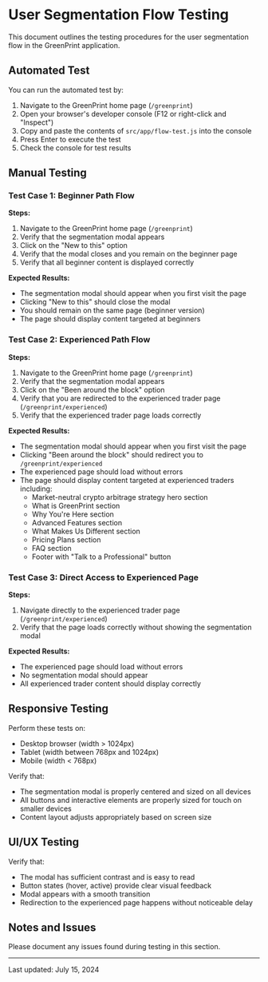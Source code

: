 # User Segmentation Flow Testing

This document outlines the testing procedures for the user segmentation flow in the GreenPrint application.

## Automated Test

You can run the automated test by:

1. Navigate to the GreenPrint home page (`/greenprint`)
2. Open your browser's developer console (F12 or right-click and "Inspect")
3. Copy and paste the contents of `src/app/flow-test.js` into the console
4. Press Enter to execute the test
5. Check the console for test results

## Manual Testing

### Test Case 1: Beginner Path Flow

**Steps:**
1. Navigate to the GreenPrint home page (`/greenprint`)
2. Verify that the segmentation modal appears
3. Click on the "New to this" option
4. Verify that the modal closes and you remain on the beginner page
5. Verify that all beginner content is displayed correctly

**Expected Results:**
- The segmentation modal should appear when you first visit the page
- Clicking "New to this" should close the modal
- You should remain on the same page (beginner version)
- The page should display content targeted at beginners

### Test Case 2: Experienced Path Flow

**Steps:**
1. Navigate to the GreenPrint home page (`/greenprint`)
2. Verify that the segmentation modal appears
3. Click on the "Been around the block" option
4. Verify that you are redirected to the experienced trader page (`/greenprint/experienced`)
5. Verify that the experienced trader page loads correctly

**Expected Results:**
- The segmentation modal should appear when you first visit the page
- Clicking "Been around the block" should redirect you to `/greenprint/experienced`
- The experienced page should load without errors
- The page should display content targeted at experienced traders including:
  - Market-neutral crypto arbitrage strategy hero section
  - What is GreenPrint section
  - Why You're Here section
  - Advanced Features section
  - What Makes Us Different section
  - Pricing Plans section
  - FAQ section
  - Footer with "Talk to a Professional" button

### Test Case 3: Direct Access to Experienced Page

**Steps:**
1. Navigate directly to the experienced trader page (`/greenprint/experienced`)
2. Verify that the page loads correctly without showing the segmentation modal

**Expected Results:**
- The experienced page should load without errors
- No segmentation modal should appear
- All experienced trader content should display correctly

## Responsive Testing

Perform these tests on:
- Desktop browser (width > 1024px)
- Tablet (width between 768px and 1024px)
- Mobile (width < 768px)

Verify that:
- The segmentation modal is properly centered and sized on all devices
- All buttons and interactive elements are properly sized for touch on smaller devices
- Content layout adjusts appropriately based on screen size

## UI/UX Testing

Verify that:
- The modal has sufficient contrast and is easy to read
- Button states (hover, active) provide clear visual feedback
- Modal appears with a smooth transition
- Redirection to the experienced page happens without noticeable delay

## Notes and Issues

Please document any issues found during testing in this section.

---

Last updated: July 15, 2024 